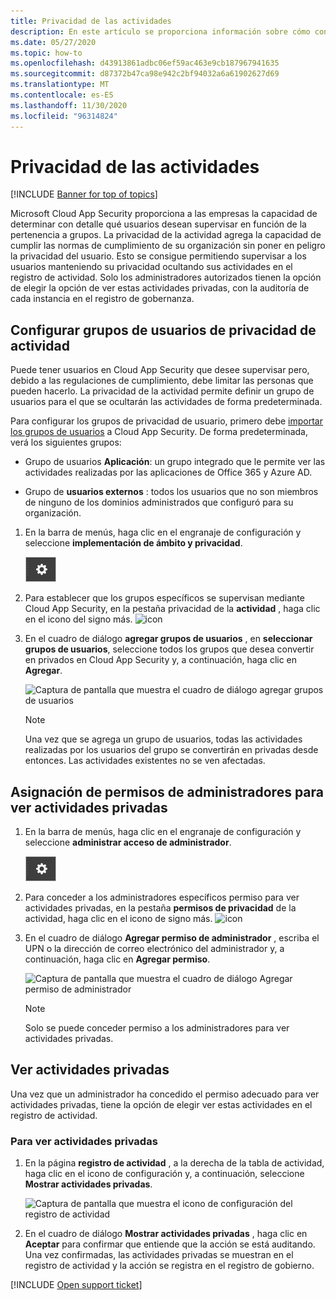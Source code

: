 ```yaml
---
title: Privacidad de las actividades
description: En este artículo se proporciona información sobre cómo configurar la supervisión de la actividad para que cumpla con la Directiva de privacidad del usuario.
ms.date: 05/27/2020
ms.topic: how-to
ms.openlocfilehash: d43913861adbc06ef59ac463e9cb187967941635
ms.sourcegitcommit: d87372b47ca98e942c2bf94032a6a61902627d69
ms.translationtype: MT
ms.contentlocale: es-ES
ms.lasthandoff: 11/30/2020
ms.locfileid: "96314824"
---
```

# <a name="activity-privacy"></a>Privacidad de las actividades

[!INCLUDE [Banner for top of topics](includes/banner.md)]

Microsoft Cloud App Security proporciona a las empresas la capacidad de determinar con detalle qué usuarios desean supervisar en función de la pertenencia a grupos. La privacidad de la actividad agrega la capacidad de cumplir las normas de cumplimiento de su organización sin poner en peligro la privacidad del usuario. Esto se consigue permitiendo supervisar a los usuarios manteniendo su privacidad ocultando sus actividades en el registro de actividad. Solo los administradores autorizados tienen la opción de elegir la opción de ver estas actividades privadas, con la auditoría de cada instancia en el registro de gobernanza.

## <a name="configure-activity-privacy-user-groups"></a>Configurar grupos de usuarios de privacidad de actividad

Puede tener usuarios en Cloud App Security que desee supervisar pero, debido a las regulaciones de cumplimiento, debe limitar las personas que pueden hacerlo. La privacidad de la actividad permite definir un grupo de usuarios para el que se ocultarán las actividades de forma predeterminada.

Para configurar los grupos de privacidad de usuario, primero debe [importar los grupos de usuarios](user-groups.md) a Cloud App Security. De forma predeterminada, verá los siguientes grupos:

- Grupo de usuarios **Aplicación**: un grupo integrado que le permite ver las actividades realizadas por las aplicaciones de Office 365 y Azure AD.

- Grupo de **usuarios externos** : todos los usuarios que no son miembros de ninguno de los dominios administrados que configuró para su organización.

1. En la barra de menús, haga clic en el engranaje de configuración y seleccione **implementación de ámbito y privacidad**.

    ![icono de configuración](media/settings-icon.png)

1. Para establecer que los grupos específicos se supervisan mediante Cloud App Security, en la pestaña privacidad de la **actividad** , haga clic en el icono del signo más.
    ![icon](media/plus-icon.png)

1. En el cuadro de diálogo **agregar grupos de usuarios** , en **seleccionar grupos de usuarios**, seleccione todos los grupos que desea convertir en privados en Cloud App Security y, a continuación, haga clic en **Agregar**.

    ![Captura de pantalla que muestra el cuadro de diálogo agregar grupos de usuarios](media/activity-privacy-add-user-groups.png)

    > [!NOTE]
    > Una vez que se agrega un grupo de usuarios, todas las actividades realizadas por los usuarios del grupo se convertirán en privadas desde entonces. Las actividades existentes no se ven afectadas.

## <a name="assign-admins-permission-to-view-private-activities"></a>Asignación de permisos de administradores para ver actividades privadas

1. En la barra de menús, haga clic en el engranaje de configuración y seleccione **administrar acceso de administrador**.

    ![icono de configuración](media/settings-icon.png)

1. Para conceder a los administradores específicos permiso para ver actividades privadas, en la pestaña **permisos de privacidad** de la actividad, haga clic en el icono de signo más.
    ![icon](media/plus-icon.png)

1. En el cuadro de diálogo **Agregar permiso de administrador** , escriba el UPN o la dirección de correo electrónico del administrador y, a continuación, haga clic en **Agregar permiso**.

    ![Captura de pantalla que muestra el cuadro de diálogo Agregar permiso de administrador](media/activity-privacy-add-admin-permission.png)

    > [!NOTE]
    > Solo se puede conceder permiso a los administradores para ver actividades privadas.

## <a name="viewing-private-activities"></a>Ver actividades privadas

Una vez que un administrador ha concedido el permiso adecuado para ver actividades privadas, tiene la opción de elegir ver estas actividades en el registro de actividad.

### <a name="to-view-private-activities"></a>Para ver actividades privadas

1. En la página **registro de actividad** , a la derecha de la tabla de actividad, haga clic en el icono de configuración y, a continuación, seleccione **Mostrar actividades privadas**.

    ![Captura de pantalla que muestra el icono de configuración del registro de actividad](media/activity-privacy-view-settings-icon.png)

1. En el cuadro de diálogo **Mostrar actividades privadas** , haga clic en **Aceptar** para confirmar que entiende que la acción se está auditando. Una vez confirmadas, las actividades privadas se muestran en el registro de actividad y la acción se registra en el registro de gobierno.

[!INCLUDE [Open support ticket](includes/support.md)]
